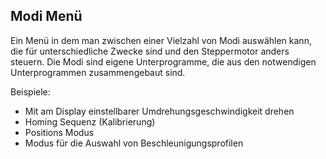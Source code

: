## Modi Menü
Ein Menü in dem man zwischen einer Vielzahl von Modi auswählen kann, die für unterschiedliche Zwecke sind und den Steppermotor anders steuern.
Die Modi sind eigene Unterprogramme, die aus den notwendigen Unterprogrammen zusammengebaut sind.

Beispiele:
- Mit am Display einstellbarer Umdrehungsgeschwindigkeit drehen
- Homing Sequenz (Kalibrierung)
- Positions Modus
- Modus für die Auswahl von Beschleunigungsprofilen